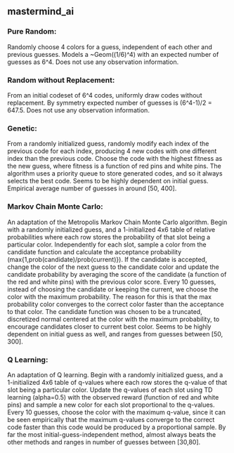 ## mastermind_ai

### Pure Random:
Randomly choose 4 colors for a guess, independent of each other and previous guesses. Models a ~Geom((1/6)^4) with an expected number of guesses as 6^4. Does not use any observation information.

### Random without Replacement:
From an initial codeset of 6^4 codes, uniformly draw codes without replacement. By symmetry expected number of guesses is (6^4-1)/2 = 647.5. Does not use any observation information.

### Genetic:
From a randomly initialized guess, randomly modify each index of the previous code for each index, producing 4 new codes with one different index than the previous code. Choose the code with the highest fitness as the new guess, where fitness is a function of red pins and white pins. The algorithm uses a priority queue to store generated codes, and so it always selects the best code. Seems to be highly dependent on initial guess. Empirical average number of guesses in around [50, 400].

### Markov Chain Monte Carlo:
An adaptation of the Metropolis Markov Chain Monte Carlo algorithm. Begin with a randomly initialized guess, and a 1-initialized 4x6 table of relative probabilities where each row stores the probability of that slot being a particular color. Independently for each slot, sample a color from the candidate function and calculate the acceptance probability (max{1,prob(candidate)/prob(current)}). If the candidate is accepted, change the color of the next guess to the candidate color and update the candidate probability by averaging the score of the candidate (a function of the red and white pins) with the previous color score. Every 10 guesses, instead of choosing the candidate or keeping the current, we choose the color with the maximum probability. The reason for this is that the max probability color converges to the correct color faster than the acceptance to that color. The candidate function was chosen to be a truncated, discretized normal centered at the color with the maximum probability, to encourage candidates closer to current best color. Seems to be highly dependent on initial guess as well, and ranges from guesses between [50, 300].

### Q Learning:
An adaptation of Q learning. Begin with a randomly initialized guess, and a 1-initialized 4x6 table of q-values where each row stores the q-value of that slot being a particular color. Update the q-values of each slot using TD learning (alpha=0.5) with the observed reward (function of red and white pins) and sample a new color for each slot proportional to the q-values. Every 10 guesses, choose the color with the maximum q-value, since it can be seen empirically that the maximum q-values converge to the correct code faster than this code would be produced by a proportional sample. By far the most initial-guess-independent method, almost always beats the other methods and ranges in number of guesses between [30,80].


